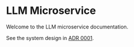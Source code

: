 # LLM Microservice

Welcome to the LLM microservice documentation.

See the system design in [ADR 0001](/adr/0001-record-architecture/).

